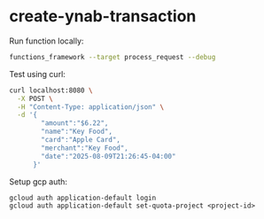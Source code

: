 # create-ynab-transaction

Run function locally:

```sh
functions_framework --target process_request --debug
```

Test using curl:

```sh
curl localhost:8080 \
  -X POST \
  -H "Content-Type: application/json" \
  -d '{
        "amount":"$6.22",
        "name":"Key Food",
        "card":"Apple Card",
        "merchant":"Key Food",
        "date":"2025-08-09T21:26:45-04:00"
      }'
```

Setup gcp auth:

```
gcloud auth application-default login
gcloud auth application-default set-quota-project <project-id>
```